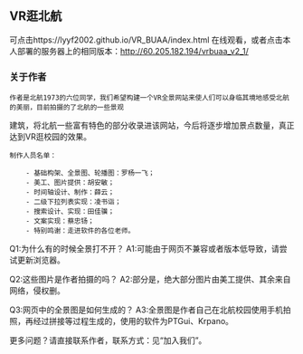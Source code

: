 ## VR逛北航
可点击https://lyyf2002.github.io/VR_BUAA/index.html 在线观看，或者点击本人部署的服务器上的相同版本：http://60.205.182.194/vrbuaa_v2_1/
### 关于作者
    作者是北航1973的六位同学，我们希望构建一个VR全景网站来使人们可以身临其境地感受北航的美丽，目前拍摄的了北航的一些景观
建筑，将北航一些富有特色的部分收录进该网站，今后将逐步增加景点数量，真正达到VR逛校园的效果。


    制作人员名单：
    
        - 基础构架、全景图、轮播图：罗杨一飞；
        - 美工、图片提供：胡安敏；
        - 时间轴设计、制作：薛云；
        - 二级下拉列表实现：凌书诣；
        - 搜索设计、实现：田佳骥；
        - 文案实现：蔡忠钖；
        - 特别鸣谢：走进软件的各位老师。
        
        
Q1:为什么有的时候全景打不开？
A1:可能由于网页不兼容或者版本低导致，请尝试更新浏览器。


Q2:这些图片是作者拍摄的吗？
A2:部分是，绝大部分图片由美工提供、其余来自网络，侵权删。


Q3:网页中的全景图是如何生成的？
A3:全景图是作者自己在北航校园使用手机拍照，再经过拼接等过程生成的，使用的软件为PTGui、Krpano。


更多问题？请直接联系作者，联系方式：见“加入我们”。
